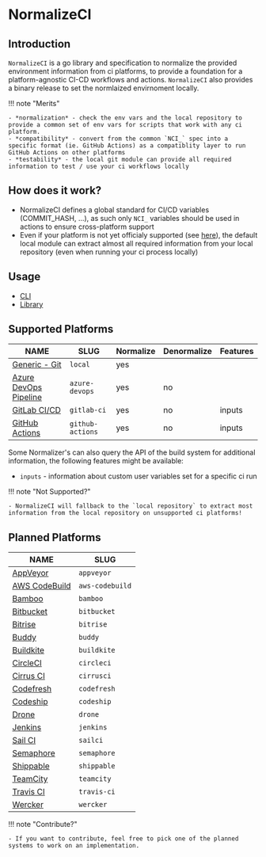 # NormalizeCI

## Introduction

`NormalizeCI` is a go library and specification to normalize the provided environment information from ci platforms, to provide a foundation for a platform-agnostic CI-CD workflows and actions.
`NormalizeCI` also provides a binary release to set the normlaized envirnoment locally.

!!! note "Merits"

    - *normalization* - check the env vars and the local repository to provide a common set of env vars for scripts that work with any ci platform.
    - *compatibility* - convert from the common `NCI_` spec into a specific format (ie. GitHub Actions) as a compatiblity layer to run GitHub Actions on other platforms
    - *testability* - the local git module can provide all required information to test / use your ci workflows locally

## How does it work?

- NormalizeCI defines a global standard for CI/CD variables (COMMIT_HASH, ...), as such only `NCI_` variables should be used in actions to ensure cross-platform support
- Even if your platform is not yet officialy supported (see [here](https://github.com/cidverse/normalizeci#supported-systems)), the default local module can extract almost all required information from your local repository (even when running your ci process locally)

## Usage

- [CLI](usage/cli.md)
- [Library](usage/library.md)

## Supported Platforms

| NAME                                             | SLUG             | Normalize | Denormalize | Features |
|--------------------------------------------------|------------------|-----------|-------------|----------|
| [Generic - Git](platform/generic-git.md)         | `local`          | yes       |             |          |
| [Azure DevOps Pipeline](platform/azuredevops.md) | `azure-devops`   | yes       | no          |          |
| [GitLab CI/CD](platform/gitlabci.md)             | `gitlab-ci`      | yes       | no          | inputs   |
| [GitHub Actions](platform/githubactions.md)      | `github-actions` | yes       | no          | inputs   |

Some Normalizer's can also query the API of the build system for additional information, the following features might be available:

- `inputs` - information about custom user variables set for a specific ci run

!!! note "Not Supported?"

    - NormalizeCI will fallback to the `local repository` to extract most information from the local repository on unsupported ci platforms!

## Planned Platforms

| NAME                                                                                    | SLUG            |
|-----------------------------------------------------------------------------------------|-----------------|
| [AppVeyor](https://github.com/cidverse/normalizeci/tree/main/pkg_wip/appveyor)          | `appveyor`      |
| [AWS CodeBuild](https://github.com/cidverse/normalizeci/tree/main/pkg_wip/awscodebuild) | `aws-codebuild` |
| [Bamboo](https://github.com/cidverse/normalizeci/tree/main/pkg_wip/bamboo)              | `bamboo`        |
| [Bitbucket](https://github.com/cidverse/normalizeci/tree/main/pkg_wip/bitbucket)        | `bitbucket`     |
| [Bitrise](https://github.com/cidverse/normalizeci/tree/main/pkg_wip/bitrise)            | `bitrise`       |
| [Buddy](https://github.com/cidverse/normalizeci/tree/main/pkg_wip/buddy)                | `buddy`         |
| [Buildkite](https://github.com/cidverse/normalizeci/tree/main/pkg_wip/buildkite)        | `buildkite`     |
| [CircleCI](https://github.com/cidverse/normalizeci/tree/main/pkg_wip/circleci)          | `circleci`      |
| [Cirrus CI](https://github.com/cidverse/normalizeci/tree/main/pkg_wip/cirrusci)         | `cirrusci`      |
| [Codefresh](https://github.com/cidverse/normalizeci/tree/main/pkg_wip/codefresh)        | `codefresh`     |
| [Codeship](https://github.com/cidverse/normalizeci/tree/main/pkg_wip/codeship)          | `codeship`      |
| [Drone](https://github.com/cidverse/normalizeci/tree/main/pkg_wip/drone)                | `drone`         |
| [Jenkins](https://github.com/cidverse/normalizeci/tree/main/pkg_wip/jenkins)            | `jenkins`       |
| [Sail CI](https://github.com/cidverse/normalizeci/tree/main/pkg_wip/sailci)             | `sailci`        |
| [Semaphore](https://github.com/cidverse/normalizeci/tree/main/pkg_wip/semaphore)        | `semaphore`     |
| [Shippable](https://github.com/cidverse/normalizeci/tree/main/pkg_wip/shippable)        | `shippable`     |
| [TeamCity](https://github.com/cidverse/normalizeci/tree/main/pkg_wip/teamcity)          | `teamcity`      |
| [Travis CI](https://github.com/cidverse/normalizeci/tree/main/pkg_wip/travisci)         | `travis-ci`     |
| [Wercker](https://github.com/cidverse/normalizeci/tree/main/pkg_wip/wercker)            | `wercker`       |

!!! note "Contribute?"

    - If you want to contribute, feel free to pick one of the planned systems to work on an implementation.
